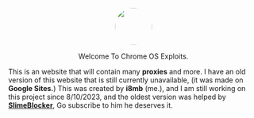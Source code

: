 <p align="center">
<img style="border-radius:100%" height="75px" src="https://raw.githubusercontent.com/i8mb/i8mb.github.io/main/image/Chrome.gif">
<p align="center">Welcome To Chrome OS Exploits.</p>

This is an website that will contain many **proxies** and more.
I have an old version of this website that is still currently unavailable, (it was made on **Google Sites.**)
This was created by **i8mb** (me.), and I am still working on this project since 8/10/2023, and the oldest version was helped by [**SlimeBlocker**](https://www.youtube.com/@slimeblocker), Go subscribe to him he deserves it.
